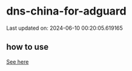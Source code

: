 # dns-china-for-adguard

Last updated on: 2024-06-10 00:20:05.619165

## how to use

[See here](https://github.com/AdguardTeam/AdGuardHome/wiki/Configuration#upstreams-from-file)